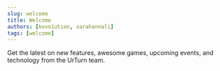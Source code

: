```yaml
---
slug: welcome
title: Welcome
authors: [kevo1ution, sarahannali]
tags: [welcome]
---
```


Get the latest on new features, awesome games, upcoming events, and technology from the UrTurn team.